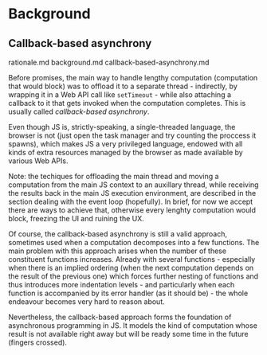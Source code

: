 # Background

## Callback-based asynchrony

rationale.md
background.md
callback-based-asynchrony.md


Before promises, the main way to handle lengthy computation (computation that would block) was to offload it to a separate thread - indirectly, by wrapping it in a Web API call like `setTimeout` - while also attaching a callback to it that gets invoked when the computation completes. This is usually called *callback-based asynchrony*.

Even though JS is, strictly-speaking, a single-threaded language, the browser is not (just open the task manager and try counting the proccess it spawns), which makes JS a very privileged language, endowed with all kinds of extra resources managed by the browser as made available by various Web APIs.

Note: the techiques for offloading the main thread and moving a computation from the main JS context to an auxillary thread, while receiving the results back in the main JS execution environment, are described in the section dealing with the event loop (hopefully). In brief, for now we accept there are ways to achieve that, otherwise every lenghty computation would block, freezing the UI and ruining the UX.

Of course, the callback-based asynchrony is still a valid approach, sometimes used when a computation decomposes into a few functions. The main problem with this approach arises when the number of these constituent functions increases. Already with several functions - especially when there is an implied ordering (when the next computation depends on the result of the previous one) which forces further nesting of functions and thus introduces more indentation levels - and particularly when each function is accompanied by its error handler (as it should be) - the whole endeavour becomes very hard to reason about.

Nevertheless, the callback-based approach forms the foundation of asynchronous programming in JS. It models the kind of computation whose result is not available right away but will be ready some time in the future (fingers crossed).

